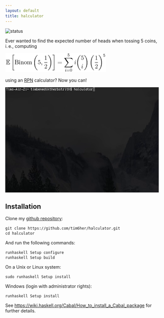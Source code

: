```yaml
---
layout: default
title: halculator
---
```


![status](https://travis-ci.org/tim6her/halculator.svg?branch=master)

Ever wanted to find the expected number of heads when
tossing 5 coins, i. e., computing

![expected value](imgs/binom.png)

using an [RPN](https://en.wikipedia.org/wiki/Reverse_Polish_notation) calculator? Now you can!

![screen2](imgs/screen2.gif)

## Installation

Clone my [github repository](https://github.com/tim6her/halculator):

    git clone https://github.com/tim6her/halculator.git
    cd halculator

And run the following commands:

    runhaskell Setup configure
    runhaskell Setup build

On a Unix or Linux system:

    sudo runhaskell Setup install

Windows (login with administrator rights):

    runhaskell Setup install

See <https://wiki.haskell.org/Cabal/How_to_install_a_Cabal_package> for further details.
